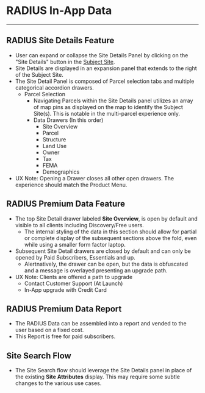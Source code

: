 # RADIUS In-App Data 
---
## RADIUS Site Details Feature
- User can expand or collapse the Site Details Panel by clicking on the "Site Details" button in the [Subject Site](radius_subject_site_spec.md).
- Site Details are displayed in an expansion panel that extends to the right of the Subject Site.
- The Site Detail Panel is composed of Parcel selection tabs and multiple categorical accordion drawers.
  - Parcel Selection
    - Navigating Parcels within the Site Details panel utilizes an array of map pins as displayed on the map to identify the Subject Site(s). This is notable in the multi-parcel experience only. 
    - Data Drawers (In this order)
      - Site Overview
      - Parcel
      - Structure
      - Land Use
      - Owner
      - Tax
      - FEMA
      - Demographics
- UX Note: Opening a Drawer closes all other open drawers.  The experience should match the Product Menu.

## RADIUS Premium Data Feature
- The top Site Detail drawer labeled **Site Overview**, is open by default and visible to all clients including Discovery/Free users.
  - The internal styling of the data in this section should allow for partial or complete display of the subsequent sections above the fold, even while using a smaller form factor laptop.  
- Subsequent Site Detail drawers are closed by default and can only be opened by Paid Subscribers, Essentials and up.
  - Alertnatively, the drawer can be open, but the data is obfuscated and a message is overlayed presenting an upgrade path.
- UX Note: Clients are offered a path to upgrade
  - Contact Customer Support (At Launch)
  - In-App upgrade with Credit Card
  
## RADIUS Premium Data Report
- The RADIUS Data can be assembled into a report and vended to the user based on a fixed cost.
- This Report is free for paid subscribers.

## Site Search Flow
- The Site Search flow should leverage the Site Details panel in place of the existing **Site Attributes** display.  This may require some subtle changes to the various use cases.  
